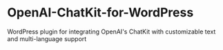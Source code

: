 # OpenAI-ChatKit-for-WordPress
WordPress plugin for integrating OpenAI's ChatKit with customizable text and multi-language support
